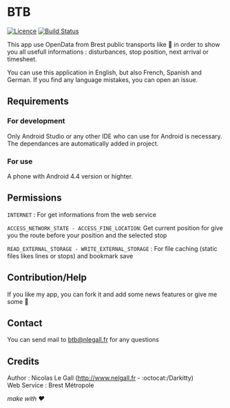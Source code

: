 # BTB

[![Licence](https://img.shields.io/github/license/mashape/apistatus.svg)](http://opensource.org/licenses/MIT)
[![Build Status](https://travis-ci.org/Darkitty/BTB.svg?branch=master)](https://travis-ci.org/Darkitty/BTB)

This app use OpenData from Brest public transports like :bus: in order to show you all usefull informations : disturbances, stop position, next arrival or timesheet.

You can use this application in English, but also French, Spanish and German. If you find any language mistakes, you can open an issue.

## Requirements

### For development

Only Android Studio or any other IDE who can use for Android is necessary. The dependances are automatically added in project. 

### For use

A phone with Android 4.4 version or highter.

## Permissions

```INTERNET``` : For get informations from the web service

```ACCESS_NETWORK_STATE - ACCESS_FINE_LOCATION```: Get current position for give you the route before your position and the selected stop

```READ_EXTERNAL_STORAGE - WRITE_EXTERNAL_STORAGE``` : For file caching (static files likes lines or stops) and bookmark save

## Contribution/Help

If you like my app, you can fork it and add some news features or give me some :cake:

## Contact

You can send mail to btb@nlegall.fr for any questions

## Credits

Author : Nicolas Le Gall (http://www.nelgall.fr - :octocat:/Darkitty)<br/>
Web Service : Brest Métropole

_make with :heart:_